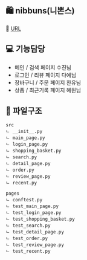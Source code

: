 ## 🛍️ nibbuns(니뽄스)
📎 [URL](https://www.nibbuns.co.kr/)


## 💻 기능담당
- 메인 / 검색 페이지 수진님 
- 로그인 / 리뷰 페이지 다예님 
- 장바구니 / 주문 페이지 찬유님 
- 상품 / 최근기록 페이지 혜원님


## 📁 파일구조
```
src
ㄴ __init__.py
ㄴ main_page.py
ㄴ login_page.py
ㄴ shopping_basket.py
ㄴ search.py
ㄴ detail_page.py
ㄴ order.py
ㄴ review_page.py
ㄴ recent.py

pages
ㄴ conftest.py
ㄴ test_main_page.py
ㄴ test_login_page.py
ㄴ test_shopping_basket.py
ㄴ test_search.py
ㄴ test_detail_page.py
ㄴ test_order.py
ㄴ test_review_page.py
ㄴ test_recent.py
```
